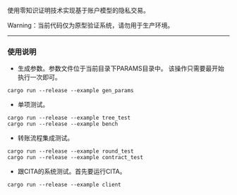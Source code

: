 使用零知识证明技术实现基于账户模型的隐私交易。

Warning：当前代码仅为原型验证系统，请勿用于生产环境。

***
### 使用说明
- 生成参数。参数文件位于当前目录下PARAMS目录中。
该操作只需要最开始执行一次即可。
```
cargo run --release --example gen_params
```
- 单项测试。
```
cargo run --release --example tree_test
cargo run --release --example bench
```
- 转账流程集成测试。
```
cargo run --release --example round_test
cargo run --release --example contract_test
```
- 跟CITA的系统测试。首先要运行CITA。
```
cargo run --release --example client
```
